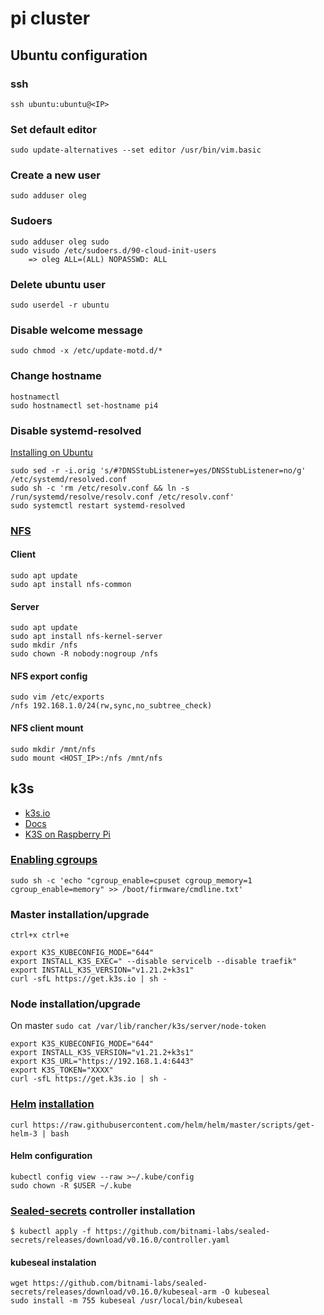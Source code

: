 # pi cluster

## Ubuntu configuration

### ssh
`ssh ubuntu:ubuntu@<IP>`

### Set default editor
`sudo update-alternatives --set editor /usr/bin/vim.basic`

### Create a new user
`sudo adduser oleg`

### Sudoers
```
sudo adduser oleg sudo
sudo visudo /etc/sudoers.d/90-cloud-init-users
	=> oleg ALL=(ALL) NOPASSWD: ALL
```
### Delete ubuntu user
`sudo userdel -r ubuntu`

### Disable welcome message
`sudo chmod -x /etc/update-motd.d/*`

### Change hostname
```
hostnamectl
sudo hostnamectl set-hostname pi4
```

### Disable systemd-resolved
[Installing on Ubuntu](https://github.com/pi-hole/docker-pi-hole#installing-on-ubuntu)
```
sudo sed -r -i.orig 's/#?DNSStubListener=yes/DNSStubListener=no/g' /etc/systemd/resolved.conf
sudo sh -c 'rm /etc/resolv.conf && ln -s /run/systemd/resolve/resolv.conf /etc/resolv.conf'
sudo systemctl restart systemd-resolved
```

### [NFS](https://www.digitalocean.com/community/tutorials/how-to-set-up-an-nfs-mount-on-ubuntu-20-04-de)
#### Client
```
sudo apt update
sudo apt install nfs-common
```
#### Server
```
sudo apt update
sudo apt install nfs-kernel-server
sudo mkdir /nfs
sudo chown -R nobody:nogroup /nfs
```
#### NFS export config
```
sudo vim /etc/exports
/nfs 192.168.1.0/24(rw,sync,no_subtree_check)
```
#### NFS client mount
```
sudo mkdir /mnt/nfs
sudo mount <HOST_IP>:/nfs /mnt/nfs
```

## k3s
- [k3s.io](https://k3s.io)
- [Docs](https://rancher.com/docs/k3s/latest/en/quick-start/)
- [K3S on Raspberry Pi](https://www.puzzle.ch/de/blog/articles/2020/10/13/k3s-on-raspberry-pi)

### [Enabling cgroups](https://rancher.com/docs/k3s/latest/en/advanced/#enabling-cgroups-for-raspbian-buster)
`sudo sh -c 'echo "cgroup_enable=cpuset cgroup_memory=1 cgroup_enable=memory" >> /boot/firmware/cmdline.txt'`

### Master installation/upgrade
`ctrl+x ctrl+e`
```
export K3S_KUBECONFIG_MODE="644"
export INSTALL_K3S_EXEC=" --disable servicelb --disable traefik"
export INSTALL_K3S_VERSION="v1.21.2+k3s1"
curl -sfL https://get.k3s.io | sh -
```
### Node installation/upgrade
On master `sudo cat /var/lib/rancher/k3s/server/node-token`
```
export K3S_KUBECONFIG_MODE="644"
export INSTALL_K3S_VERSION="v1.21.2+k3s1"
export K3S_URL="https://192.168.1.4:6443"
export K3S_TOKEN="XXXX"
curl -sfL https://get.k3s.io | sh -
```
### [Helm](https://helm.sh) [installation](https://helm.sh/docs/intro/install/)
`curl https://raw.githubusercontent.com/helm/helm/master/scripts/get-helm-3 | bash`

#### Helm configuration
```
kubectl config view --raw >~/.kube/config
sudo chown -R $USER ~/.kube
```

### [Sealed-secrets](https://github.com/bitnami-labs/sealed-secrets) controller installation
```
$ kubectl apply -f https://github.com/bitnami-labs/sealed-secrets/releases/download/v0.16.0/controller.yaml
```
#### kubeseal instalation
```
wget https://github.com/bitnami-labs/sealed-secrets/releases/download/v0.16.0/kubeseal-arm -O kubeseal
sudo install -m 755 kubeseal /usr/local/bin/kubeseal
```

